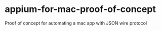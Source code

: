 appium-for-mac-proof-of-concept
===============================

Proof of concept for automating a mac app with JSON wire protocol
